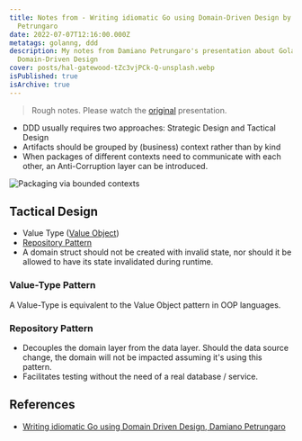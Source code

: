 ```yaml
---
title: Notes from - Writing idiomatic Go using Domain-Driven Design by Damiano
  Petrungaro
date: 2022-07-07T12:16:00.000Z
metatags: golanng, ddd
description: My notes from Damiano Petrungaro's presentation about Golang and
  Domain-Driven Design
cover: posts/hal-gatewood-tZc3vjPCk-Q-unsplash.webp
isPublished: true
isArchive: true
---
```


> Rough notes. Please watch the [original](https://www.youtube.com/watch?v=dp1cc6-QKY0) presentation.

- DDD usually requires two approaches: Strategic Design and Tactical Design
- Artifacts should be grouped by (business) context rather than by kind
- When packages of different contexts need to communicate with each other, an Anti-Corruption layer can be introduced.

![Packaging via bounded contexts](/posts/packaging-via-bounded-contexts.png)

## Tactical Design

- Value Type ([Value Object](https://docs.microsoft.com/en-us/dotnet/architecture/microservices/microservice-ddd-cqrs-patterns/implement-value-objects))
- [Repository Pattern](https://threedots.tech/post/repository-pattern-in-go/)
- A domain struct should not be created with invalid state, nor should it be allowed to have its state invalidated during runtime.

### Value-Type Pattern

A Value-Type is equivalent to the Value Object pattern in OOP languages.

### Repository Pattern

- Decouples the domain layer from the data layer. Should the data source change, the domain will not be impacted assuming it's using this pattern.
- Facilitates testing without the need of a real database / service.

## References

- [Writing idiomatic Go using Domain Driven Design, Damiano Petrungaro](https://www.youtube.com/watch?v=dp1cc6-QKY0)
